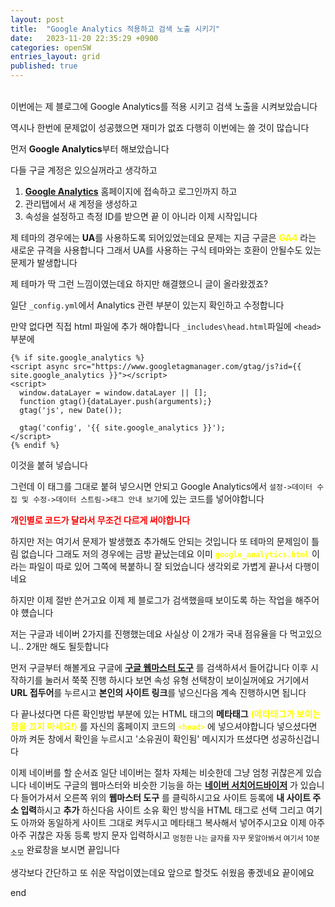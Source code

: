 ```yaml
---
layout: post
title:  "Google Analytics 적용하고 검색 노출 시키기"
date:   2023-11-20 22:35:29 +0900
categories: openSW
entries_layout: grid
published: true
---
```

<br>
이번에는 제 블로그에 Google Analytics를 적용 시키고 검색 노출을 시켜보았습니다

역시나 한번에 문제없이 성공했으면 재미가 없죠 다행히 이번에는 쓸 것이 많습니다

먼저 **Google Analytics**부터 해보았습니다

다들 구글 계정은 있으실꺼라고 생각하고
1. **[Google Analytics](https://analytics.google.com/analytics/web/)** 홈페이지에 접속하고 로그인까지 하고
2. 관리탭에서 새 계정을 생성하고
3. 속성을 설정하고 측정 ID를 받으면 끝
이 아니라 이제 시작입니다

제 테마의 경우에는 **UA**를 사용하도록 되어있었는데요 문제는 지금 구글은 **<span style="color:yellow">GA4</span>** 라는 새로운 규격을 사용합니다 그래서 UA를 사용하는 구식 테마와는 호환이 안될수도 있는 문제가 발생합니다

제 테마가 딱 그런 느낌이였는데요 하지만 해결했으니 글이 올라왔겠죠?

일단 `_config.yml`에서 Analytics 관련 부분이 있는지 확인하고 수정합니다

만약 없다면 직접 html 파일에 추가 해야합니다
`_includes\head.html`파일에 `<head>` 부분에 
```
{% if site.google_analytics %}
<script async src="https://www.googletagmanager.com/gtag/js?id={{ site.google_analytics }}"></script>
<script>
  window.dataLayer = window.dataLayer || [];
  function gtag(){dataLayer.push(arguments);}
  gtag('js', new Date());

  gtag('config', '{{ site.google_analytics }}');
</script>
{% endif %}
```
이것을 붙혀 넣습니다

그런데 이 태그를 그대로 붙혀 넣으시면 안되고
Google Analytics에서 `설정->데이터 수집 및 수정->데이터 스트림->태그 안내 보기`에 있는 코드를 넣어야합니다

**<span style="color:red">개인별로 코드가 달라서 무조건 다르게 써야합니다</span>**

하지만 저는 여기서 문제가 발생했죠
추가해도 안되는 것입니다 또 테마의 문제임이 틀림 없습니다
그래도 저의 경우에는 금방 끝났는데요
이미 **<span style="color:yellow">`google_analytics.html`</span>** 이라는 파일이 따로 있어 그쪽에 복붙하니 잘 되었습니다
생각외로 가볍게 끝나서 다행이네요

하지만 이제 절반 쓴거고요
이제 제 블로그가 검색했을때 보이도록 하는 작업을 해주어야 헀습니다

저는 구글과 네이버 2가지를 진행했는데요 사실상 이 2개가 국내 점유율을 다 먹고있으니.. 
2개만 해도 될듯합니다

먼저 구글부터 해볼게요
구글에 **[구글 웹마스터 도구](https://search.google.com/search-console/about)** 를 검색하셔서 들어갑니다 이후 시작하기를 눌러서 쭉쭉 진행 하시다 보면 속성 유형 선택창이 보이실꺼에요 거기에서 **URL 접두어**를 누르시고 **본인의 사이트 링크**를 넣으신다음 계속 진행하시면 됩니다

다 끝나셨다면 다른 확인방법 부분에 있는 HTML 태그의 **메타태그** **<span style="color:yellow">(메타태그가 보이는 창을 끄지 마세요!)</span>** 를 자신의 홈페이지 코드의 **<span style="color:yellow">`<head>`</span>** 에 넣으셔야합니다 넣으셨다면 아까 켜둔 창에서 확인을 누르시고 '소유권이 확인됨' 메시지가 뜨셨다면 성공하신겁니다

이제 네이버를 할 순서죠 일단 네이버는 절차 자체는 비슷한데 그냥 엄청 귀찮은게 있습니다
네이버도 구글의 웹마스터와 비슷한 기능을 하는 **[네이버 서치어드바이저](https://searchadvisor.naver.com/)** 가 있습니다
들어가셔서 오른쪽 위의 **웹마스터 도구** 를 클릭하시고요 사이트 등록에 **내 사이트 주소 입력**하시고 **추가** 하신다음 사이트 소유 확인 방식을 HTML 태그로 선택 그리고 여기도 아까와 동일하게 사이트 그대로 켜두시고 메타태그 복사해서 넣어주시고요 이제 아주아주 귀찮은 자동 등록 방지 문자 입력하시고 <sub>멍청한 나는 글자를 자꾸 못알아봐서 여기서 10분 소모</sub>
완료창을 보시면 끝입니다

생각보다 간단하고 또 쉬운 작업이였는데요 앞으로 할것도 쉬웠음 좋겠네요 끝이에요

end



